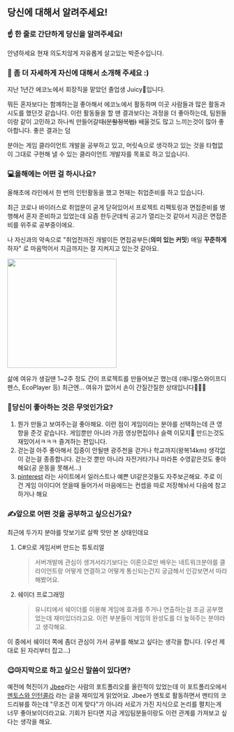 ## 당신에 대해서 알려주세요!

### ☝️ 한 줄로 간단하게 당신을 알려주세요!

안녕하세요 현재 의도치않게 자유롭게 살고있는 박준수입니다.



### 🙌 좀 더 자세하게 자신에 대해서 소개해 주세요 :)

지난 1년간 에코노에서 회장직을 맡았던 졸업생 Juicy🐶입니다.

뭐든 혼자보다는 함께하는걸 좋아해서 에코노에서 활동하며 이곳 사람들과 많은 활동과 시도를 했던것 같습니다. 이런 활동들을 할 땐 결과보다는 과정을 더 좋아하는데, 팀원들이랑 같이 고민하고 하나씩 만들어갈때~~(분할정복법)~~ 배울것도 많고 느끼는것이 많아 좋아합니다. 좋은 결과는 덤

분야는 게임 클라이언트 개발을 공부하고 있고, 머릿속으로 생각하고 있는 것을 타협없이 그대로 구현해 낼 수 있는 클라이언트 개발자를 목표로 하고 있습니다.



### 💻**올해에는 어떤 걸 하시나요?** 

올해초에 라인에서 한 번의 인턴활동을 했고 현재는 취업준비를 하고 있습니다.

최근 코로나 바이러스로 취업문이 굳게 닫혀있어서 프로젝트 리펙토링과 면접준비를 병행해서 혼자 준비하고 있었는데 요즘 한두군데씩 공고가 열리는것 같아서 지금은 면접준비를 위주로 공부중이에요. 

나 자신과의 약속으로 "취업전까진 개발이든 면접공부든(**의미 있는 커밋**) 매일 **꾸준하게** 하자" 로 마음먹어서 지금까지는 잘 지켜지고 있는것 같아요. 

<img src="https://user-images.githubusercontent.com/31693348/82782079-709f6a00-9e96-11ea-9ba4-a47a13d68e20.png" width="250" height="250"> 

삶에 여유가 생길땐 1~2주 정도 간이 프로젝트를 만들어보곤 했는데 (애니멀스와이프디펜스, EcoPlayer 등) 최근엔... 여유가 없어서 손이 간질간질한 상태입니다👋👋👋 



### 💓당신이 좋아하는 것은 무엇인가요?

1. 뭔가 만들고 보여주는걸 좋아해요. 이런 점이 게임이라는 분야를 선택하는데 큰 영향을 준것 같습니다. 게임뿐만 아니라 가끔 영상편집이나 슬랙 이모지👴 만드는것도 재밌어서ㅋㅋㅋ 즐겨하는 편입니다.
2. 걷는걸 아주 좋아해서 집중이 안될땐 광주천을 걷거나 학교까지(왕복14km) 생각없이 걷는걸 종종합니다. 걷는것 뿐만 아니라 자전거타기나 마라톤 수영같은것도 좋아해요(공 운동을 못해서...)
3. [pinterest](https://www.pinterest.co.kr/) 라는 사이트에서 일러스트나 예쁜 UI같은것들도 자주보곤해요. 주로 이건 게임 아이디어 얻을때 들어가서 마음에드는 컨셉을 따로 저장해놔서 다음에 참고하거나 해요



### ✍앞으로 어떤 것을 공부하고 싶으신가요?

최근에 두가지 분야를 맛보기로 살짝 맛만 본 상태인데요

1. C#으로 게임서버 만드는 튜토리얼

   > 서버개발에 관심이 생겨서라기보다는 이론으로만 배우는 네트워크분야를 클라이언트랑 어떻게 연결하고 어떻게 통신되는건지 궁금해서 인강보면서 따라해봤어요. 

2. 쉐이더 프로그래밍

   > 유니티에서 쉐이더를 이용해 게임에 효과를 주거나 연출하는걸 조금 공부했었는데 재미있더라고요. 이런 부분들이 게임의 완성도를 더 높혀주는 분야라고 생각해요. 

이 중에서 쉐이더 쪽에 좀더 관심이 가서 공부를 해보고 싶다는 생각을 합니다. (우선 제대로 된 자리부터 잡고...)



### 😉마지막으로 하고 싶으신 말씀이 있다면?

예전에 혁진이가 [Jbee](https://jbee.io/about/)라는 사람의 포트폴리오를 올린적이 있었는데 이 포트폴리오에서 [멘토스와 인턴콜라](https://speakerdeck.com/jaeyeophan/mentoseuwa-inteonkolra) 라는 글을 재미있게 읽었어요. Jbee가 멘토로 활동하면서 멘티의 코드리뷰를 하는데 "무조건 이게 맞다"가 아니라 서로가 가진 지식으로 논리를 펼치는게 너무 좋아보이더라고요. 기회가 된다면 지금 게임팀분들이랑도 이런 관계를 가져보고 싶다는 생각을 해요.
